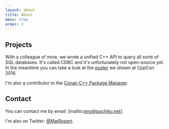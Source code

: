 ```yaml
---
layout: about
title: About
menu: true
order: 2
---
```


## Projects

With a colleague of mine, we wrote a unified C++ API to query all sorts of SQL databases.
It's called CDBC and it's unfortunately not open-source yet.
In the meantime you can take a look at the [poster](https://github.com/murex/cdbc/blob/master/poster/CDBC%20CppCon%202016%20Poster.pdf)
we shown at CppCon 2016.

I'm also a contributor to the [Conan C++ Package Manager](https://www.conan.io/).

## Contact

You can contact me by email: [mailto:mro@puchiko.net].

I'm also on Twitter: [@MatRopert](https://twitter.com/MatRopert).
